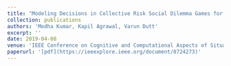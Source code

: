 ```yaml
---
title: "Modeling Decisions in Collective Risk Social Dilemma Games for Climate Change using Reinforcement Learning."
collection: publications
authors: 'Medha Kumar, Kapil Agrawal, Varun Dutt'
excerpt: ''
date: 2019-04-08
venue: 'IEEE Conference on Cognitive and Computational Aspects of Situation Management (CogSIMA) 2019'
paperurl: '[pdf](https://ieeexplore.ieee.org/document/8724273)'
---
```




